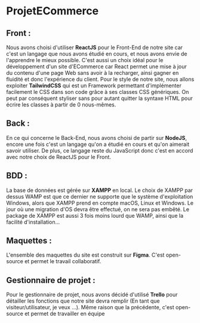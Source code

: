 # ProjetECommerce
## Front :
Nous avons choisi d'utiliser **ReactJS** pour le Front-End de notre site car c'est un langage que nous avons étudié en cours, et nous avons envie de l'apprendre le mieux possible. C'est aussi un choix idéal pour le développement d'un site d'ECommerce car React permet une mise à jour du contenu d'une page Web sans avoir à la recharger, ainsi gagner en fluidité et donc l'expérience du client.
Pour le style de notre site, nous allons exploiter **TailwindCSS** qui est un Framework permettant d'implémenter facilement le CSS dans son code grâce à ses classes CSS génériques. On peut par conséquent styliser sans pour autant quitter la syntaxe HTML pour écrire les classes à partir de 0 nous-mêmes.

## Back :
En ce qui concerne le Back-End, nous avons choisi de partir sur **NodeJS**, encore une fois c'est un langage qu'on a étudié en cours et qu'on aimerait savoir utiliser.
De plus, ce langage reste du JavaScript donc c'est en accord avec notre choix de ReactJS pour le Front.

## BDD :
La base de données est gérée sur **XAMPP** en local. Le choix de XAMPP par dessus WAMP est que ce dernier ne supporte que le système d'exploitation Windows, alors que XAMPP prend en compte macOS, Linux et Windows. Le jour où une migration d'OS devra être effectué, on ne sera pas embêté. Le package de XAMPP est aussi 3 fois moins lourd que WAMP, ainsi que la facilité d'installation...

## Maquettes :
L'ensemble des maquettes du site est construit sur **Figma**. C'est open-source et permet le travail collaboratif.

## Gestionnaire de projet : 
Pour le gestionnaire de projet, nous avons décidé d'utilisé **Trello** pour détailler les fonctions que notre site devra remplir (En tant que visiteur/utilisateur, je veux ...). Même raison que la précédente, c'est open-source et permet de travailler en équipe